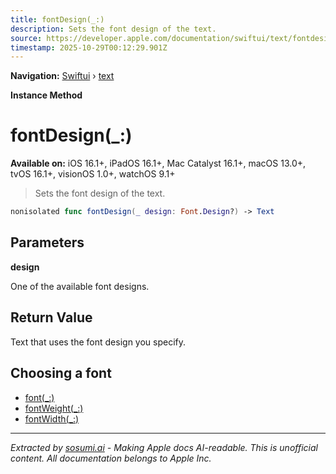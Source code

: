 ```yaml
---
title: fontDesign(_:)
description: Sets the font design of the text.
source: https://developer.apple.com/documentation/swiftui/text/fontdesign(_:)
timestamp: 2025-10-29T00:12:29.901Z
---
```


**Navigation:** [Swiftui](/documentation/swiftui) › [text](/documentation/swiftui/text)

**Instance Method**

# fontDesign(_:)

**Available on:** iOS 16.1+, iPadOS 16.1+, Mac Catalyst 16.1+, macOS 13.0+, tvOS 16.1+, visionOS 1.0+, watchOS 9.1+

> Sets the font design of the text.

```swift
nonisolated func fontDesign(_ design: Font.Design?) -> Text
```

## Parameters

**design**

One of the available font designs.



## Return Value

Text that uses the font design you specify.

## Choosing a font

- [font(_:)](/documentation/swiftui/text/font(_:))
- [fontWeight(_:)](/documentation/swiftui/text/fontweight(_:))
- [fontWidth(_:)](/documentation/swiftui/text/fontwidth(_:))

---

*Extracted by [sosumi.ai](https://sosumi.ai) - Making Apple docs AI-readable.*
*This is unofficial content. All documentation belongs to Apple Inc.*
